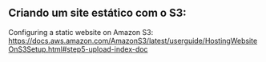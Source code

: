 ## Criando um site estático com o S3:

Configuring a static website on Amazon S3: https://docs.aws.amazon.com/AmazonS3/latest/userguide/HostingWebsiteOnS3Setup.html#step5-upload-index-doc